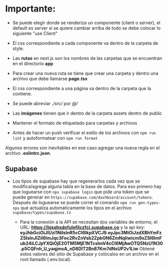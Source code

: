 # Importante:

- Se puede elegir donde se renderiza un componente (client o server), el default es server si se quiere cambiar arriba de todo se debe colocar lo siguiente "use Client"

- El css correspondiente a cada componente va dentro de la carpeta de style.

- Las **rutas** en next.js son los nombres de las carpetas que se encuentran en el directorio **app**

- Para crear una nueva ruta se tiene que crear una carpeta y dentro una archivo que debe llamarse **page.tsx**

- El css correspondiente a una página va dentro de la carpeta que la contiene.

- Se puede abreviar _./src/_ por _@/_

- Las **imágenes** tienen que ir dentro de la carpeta assets dentro de public

- Mantener el formato de etiquetado para carpetas y archivos

- Antes de hacer un push verificar el estilo de los archivos con `npm run lint` y autoformatear con `npm run format`

Algunos errores son inevitables en ese caso agregar una nueva regla en el archivo **.eslintrc.json**.

## Supabase

- Los tipos de supabase hay que regenerarlos cada vez que se modifica/agrega alguna tabla en la base de datos.
  Para eso primero hay que loguearse con `npx supabase login` que pide una token que se puede generar en `https://supabase.com/dashboard/account/tokens`. Después de loguearse se puede correr el comando `npm run gen-types-npx` que actualiza automáticamente los tipos en el archivo `supabase/types/supabase.ts`
 
  - Para la conexión a la API se necesitan dos variables de entorno, el URL: **https://bjsqhsdofulofilczfcj.supabase.co** y la api key: **eyJhbGciOiJIUzI1NiIsInR5cCI6IkpXVCJ9.eyJpc3MiOiJzdXBhYmFzZSIsInJlZiI6ImJqc3Foc2RvZnVsb2ZpbGN6ZmNqIiwicm9sZSI6ImFub24iLCJpYXQiOjE2OTM5MjE1NTcsImV4cCI6MjAwOTQ5NzU1N30.p5CQFnh_U_yaqjmsA_nD8DIT2Bn87Km7dNsUP2v1Liw**
Obtené estos valores del sitio de Supabase y colócalos en un archivo en el root llamado (.env.local).
 

